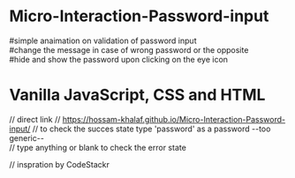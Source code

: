 # Micro-Interaction-Password-input

#simple anaimation on validation of password input     
#change the message in case of wrong password or the opposite      
#hide and show the password upon clicking on the eye icon       
# Vanilla JavaScript, CSS and HTML
// direct link // https://hossam-khalaf.github.io/Micro-Interaction-Password-input/
// to check the succes state type 'password' as a password --too generic--                                    
// type anything or blank to check the error state                                            

// inspration by CodeStackr
